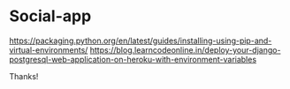 # Social-app
https://packaging.python.org/en/latest/guides/installing-using-pip-and-virtual-environments/
https://blog.learncodeonline.in/deploy-your-django-postgresql-web-application-on-heroku-with-environment-variables

Thanks!
